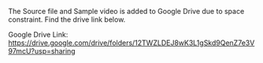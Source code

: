 The Source file and Sample video is added to Google Drive due to space constraint. Find the drive link below.

Google Drive Link: https://drive.google.com/drive/folders/12TWZLDEJ8wK3L1gSkd9QenZ7e3V97mcU?usp=sharing
